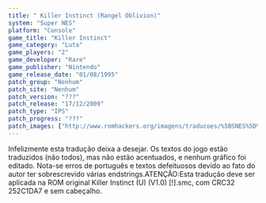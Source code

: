 ```yaml
---
title: " Killer Instinct (Rangel Oblivion)"
system: "Super NES"
platform: "Console"
game_title: "Killer Instinct"
game_category: "Luta"
game_players: "2"
game_developer: "Rare"
game_publisher: "Nintendo"
game_release_date: "01/08/1995"
patch_group: "Nenhum"
patch_site: "Nenhum"
patch_version: "???"
patch_release: "17/12/2009"
patch_type: "IPS"
patch_progress: "???"
patch_images: ["http://www.romhackers.org/imagens/traducoes/%5BSNES%5D%20Killer%20Instinct%20-%20Rangel%20Oblivion%20-%201.png","http://www.romhackers.org/imagens/traducoes/%5BSNES%5D%20Killer%20Instinct%20-%20Rangel%20Oblivion%20-%202.png","http://www.romhackers.org/imagens/traducoes/%5BSNES%5D%20Killer%20Instinct%20-%20Rangel%20Oblivion%20-%203.png"]
---
```

Infelizmente esta tradução deixa a desejar. Os textos do jogo estão traduzidos (não todos), mas não estão acentuados, e nenhum gráfico foi editado. Nota-se erros de português e textos defeituosos devido ao fato do autor ter sobrescrevido várias endstrings.ATENÇÃO:Esta tradução deve ser aplicada na ROM original Killer Instinct (U) (V1.0) [!].smc, com CRC32 252C1DA7 e sem cabeçalho.